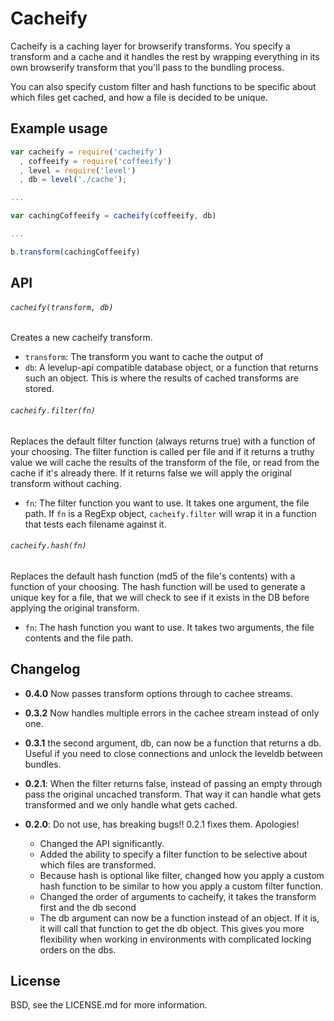 Cacheify
=================

Cacheify is a caching layer for browserify transforms. You specify a transform and a cache and it handles the rest by wrapping everything in its own browserify transform that you'll pass to the bundling process.

You can also specify custom filter and hash functions to be specific about which files get cached, and how a file is decided to be unique.

Example usage
-------------

``` JavaScript
var cacheify = require('cacheify')
  , coffeeify = require('coffeeify')
  , level = require('level')
  , db = level('./cache');

...

var cachingCoffeeify = cacheify(coffeeify, db)

...

b.transform(cachingCoffeeify)
```

API
---

###### `cacheify(transform, db)` ######

Creates a new cacheify transform.

- `transform`: The transform you want to cache the output of
- `db`: A levelup-api compatible database object, or a function that returns such an object. This is where the results of cached transforms are stored.

###### `cacheify.filter(fn)` ######

Replaces the default filter function (always returns true) with a function of your choosing. The filter function is called per file and if it returns a truthy value we will cache the results of the transform of the file, or read from the cache if it's already there. If it returns false we will apply the original transform without caching.

- `fn`: The filter function you want to use. It takes one argument, the file path. If `fn` is a RegExp object, `cacheify.filter` will wrap it in a function that tests each filename against it.

###### `cacheify.hash(fn)` ######

Replaces the default hash function (md5 of the file's contents) with a function of your choosing. The hash function will be used to generate a unique key for a file, that we will check to see if it exists in the DB before applying the original transform. 

- `fn`: The hash function you want to use. It takes two arguments, the file contents and the file path.

Changelog
--------
- **0.4.0** Now passes transform options through to cachee streams.

- **0.3.2** Now handles multiple errors in the cachee stream instead of only one.

- **0.3.1** the second argument, db, can now be a function that returns a db. Useful if you need to close connections and unlock the leveldb between bundles.

- **0.2.1**: When the filter returns false, instead of passing an empty through pass the original uncached transform. That way it can handle what gets transformed and we only handle what gets cached.

- **0.2.0**: Do not use, has breaking bugs!! 0.2.1 fixes them. Apologies!
  * Changed the API significantly.
  * Added the ability to specify a filter function to be selective about which files are transformed.
  * Because hash is optional like filter, changed how you apply a custom hash function to be similar to how you apply a custom filter function.
  * Changed the order of arguments to cacheify, it takes the transform first and the db second
  * The db argument can now be a function instead of an object. If it is, it will call that function to get the db object. This gives you more flexibility when working in environments with complicated locking orders on the dbs.

License
-------

BSD, see the LICENSE.md for more information.
